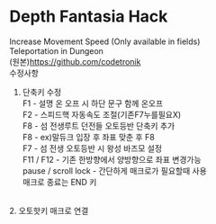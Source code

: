 # Depth Fantasia Hack

Increase Movement Speed (Only available in fields)
<br>
Teleportation in Dungeon
<br>
(원본)https://github.com/codetronik
<br>
수정사항<br>
1. 단축키 수정<br>
F1 - 설명 온 오프 시 하단 문구 함께 온오프<br>
F2 - 스피드핵 자동속도 조절(기존F7누를필요X)<br>
F8 - 섬 전생루트 던전들 오토등반 단축키 추가<br>
F8 - ex)말듀크 입장 후 좌표 맞춘 후 F8<br>
F7 - 섬 전생 오토등반 시 왕성 바즈모 설정<br>
F11 / F12 - 기존 한방향에서 양방향으로 좌표 변경가능<br>
pause / scroll lock - 간단하게 매크로가 필요할때 사용<br>
매크로 종료는 END 키<br>
<br>
2. 오토핫키 매크로 연결
<br>
